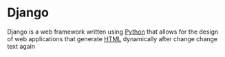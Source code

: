# Django















Django is a web framework written using [Python](/wiki/Python) that allows for the design of web applications that generate [HTML](/wiki/HTML) dynamically after change change text again